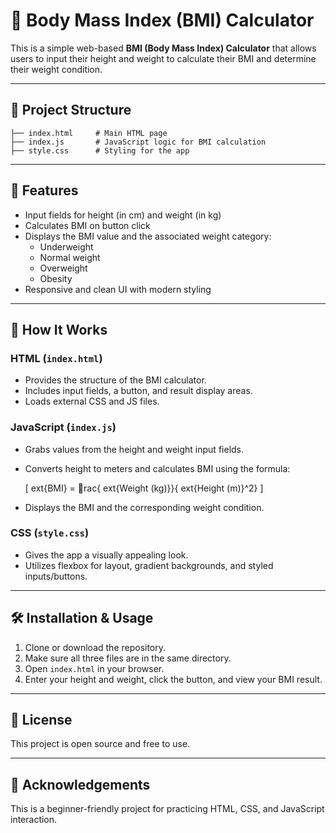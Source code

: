 
# 🧮 Body Mass Index (BMI) Calculator

This is a simple web-based **BMI (Body Mass Index) Calculator** that allows users to input their height and weight to calculate their BMI and determine their weight condition.

---

## 📁 Project Structure

```
├── index.html     # Main HTML page
├── index.js       # JavaScript logic for BMI calculation
├── style.css      # Styling for the app
```

---

## 🚀 Features

- Input fields for height (in cm) and weight (in kg)
- Calculates BMI on button click
- Displays the BMI value and the associated weight category:
  - Underweight
  - Normal weight
  - Overweight
  - Obesity
- Responsive and clean UI with modern styling

---

## 🔧 How It Works

### HTML (`index.html`)
- Provides the structure of the BMI calculator.
- Includes input fields, a button, and result display areas.
- Loads external CSS and JS files.

### JavaScript (`index.js`)
- Grabs values from the height and weight input fields.
- Converts height to meters and calculates BMI using the formula:
  
  \[
  	ext{BMI} = rac{	ext{Weight (kg)}}{	ext{Height (m)}^2}
  \]

- Displays the BMI and the corresponding weight condition.

### CSS (`style.css`)
- Gives the app a visually appealing look.
- Utilizes flexbox for layout, gradient backgrounds, and styled inputs/buttons.

---

## 🛠 Installation & Usage

1. Clone or download the repository.
2. Make sure all three files are in the same directory.
3. Open `index.html` in your browser.
4. Enter your height and weight, click the button, and view your BMI result.

---

## 📜 License

This project is open source and free to use.

---

## 🙌 Acknowledgements

This is a beginner-friendly project for practicing HTML, CSS, and JavaScript interaction.
